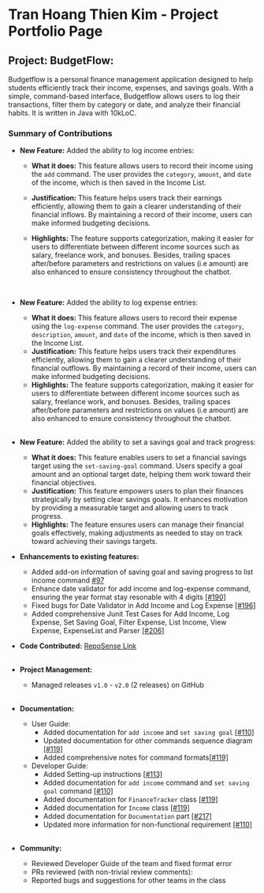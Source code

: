 # Tran Hoang Thien Kim - Project Portfolio Page

## Project: BudgetFlow:
Budgetflow is a personal finance management application designed to help students efficiently track their income,
expenses, and savings goals. With a simple, command-based interface, Budgetflow allows users to log their transactions,
filter them by category or date, and analyze their financial habits. It is written in Java with 10kLoC.

### Summary of Contributions
* __New Feature:__ Added the ability to log income entries:
    * **What it does:** This feature allows users to record their income using the `add` command. The user provides the `category`, `amount`, and `date` of the income, which is then saved in the Income List.
    * **Justification:** This feature helps users track their earnings efficiently, allowing them to gain a clearer understanding of their financial inflows. By maintaining a record of their income, users can make informed budgeting decisions.
  * **Highlights:** The feature supports categorization, making it easier for users to differentiate between different
    income sources such as salary, freelance work, and bonuses. Besides, trailing spaces after/before parameters and
    restrictions on values (i.e amount) are also enhanced to ensure consistency throughout the chatbot.

    <br>  

* __New Feature:__ Added the ability to log expense entries:
    * **What it does:** This feature allows users to record their expense using the `log-expense` command. The user
      provides the `category`, `description`, `amount`, and `date` of the income, which is then saved in the Income
      List.
    * **Justification:** This feature helps users track their expenditures efficiently, allowing them to gain a clearer
      understanding of their financial outflows. By maintaining a record of their income, users can make informed
      budgeting decisions.
    * **Highlights:** The feature supports categorization, making it easier for users to differentiate between different
      income sources such as salary, freelance work, and bonuses. Besides, trailing spaces after/before parameters and
      restrictions on values (i.e amount) are also enhanced to ensure consistency throughout the chatbot.

    <br>  

* __New Feature:__ Added the ability to set a savings goal and track progress:
    * **What it does:** This feature enables users to set a financial savings target using the `set-saving-goal` command. Users specify a goal amount and an optional target date, helping them work toward their financial objectives.
    * **Justification:** This feature empowers users to plan their finances strategically by setting clear savings goals. It enhances motivation by providing a measurable target and allowing users to track progress.
    * **Highlights:** The feature ensures users can manage their financial goals effectively, making adjustments as needed to stay on track toward achieving their savings targets.

* __Enhancements to existing features:__
  * Added add-on information of saving goal and saving progress to list income command  [#97](https://github.com/AY2425S2-CS2113-T11a-1/tp/pull/97)
  * Enhance date validator for add income and log-expense command, ensuring the year format stay resonable with 4 digits [[#190]](https://github.com/AY2425S2-CS2113-T11a-1/tp/pull/190)
  * Fixed bugs for Date Validator in Add Income and Log Expense [[#196]](https://github.com/AY2425S2-CS2113-T11a-1/tp/pull/196)
  * Added comprehensive Junit Test Cases for Add Income, Log Expense, Set Saving Goal, Filter Expense, List Income, View Expense, ExpenseList and Parser [[#206]](https://github.com/AY2425S2-CS2113-T11a-1/tp/pull/206)
* __Code Contributed:__ [RepoSense Link](https://nus-cs2113-ay2425s2.github.io/tp-dashboard/?search=thienkim&sort=groupTitle&sortWithin=title&timeframe=commit&mergegroup=&groupSelect=groupByRepos&breakdown=true&checkedFileTypes=docs~functional-code~test-code~other&since=2025-02-21)
  <br><br>
* __Project Management:__
    * Managed releases `v1.0` - `v2.0` (2 releases) on GitHub
      <br><br>
* __Documentation:__
    * User Guide:
        * Added documentation for ```add income``` and ```set saving goal``` [[#110]](https://github.com/AY2425S2-CS2113-T11a-1/tp/pull/110)
        * Updated documentation for other commands sequence diagram [[#119]](https://github.com/AY2425S2-CS2113-T11a-1/tp/pull/119)
        * Added comprehensive notes for command formats[[#119]](https://github.com/AY2425S2-CS2113-T11a-1/tp/pull/119)
    * Developer Guide:
        * Added Setting-up instructions [[#113]](https://github.com/AY2425S2-CS2113-T11a-1/tp/pull/113)
        * Added documentation for ```add income``` command and ```set saving goal``` command [[#110]](https://github.com/AY2425S2-CS2113-T11a-1/tp/pull/110)
        * Added documentation for ```FinanceTracker``` class [[#119]](https://github.com/AY2425S2-CS2113-T11a-1/tp/pull/119)
        * Added documentation for ```Income``` class [[#119]](https://github.com/AY2425S2-CS2113-T11a-1/tp/pull/119)
        * Added documentation for `Documentation` part [[#217]](https://github.com/AY2425S2-CS2113-T11a-1/tp/pull/217)
        * Updated more information for non-functional requirement [[#110]](https://github.com/AY2425S2-CS2113-T11a-1/tp/pull/110)
          <br><br>
* __Community:__
    * Reviewed Developer Guide of the team and fixed format error
    * PRs reviewed (with non-trivial review comments):
    * Reported bugs and suggestions for other teams in the class